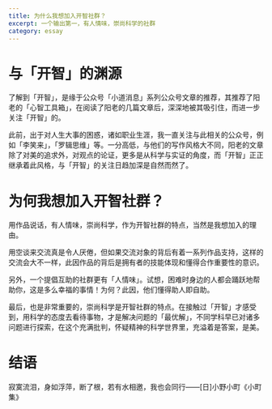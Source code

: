 ```yaml
---
title: 为什么我想加入开智社群？
excerpt: 一个输出第一，有人情味，崇尚科学的社群
category: essay
---
```


# 与「开智」的渊源

了解到「开智」，是缘于公众号「小道消息」系列公众号文章的推荐，其推荐了阳老的「心智工具箱」，在阅读了阳老的几篇文章后，深深地被其吸引住，而进一步关注「开智」的。

此前，出于对人生大事的困惑，诸如职业生涯，我一直关注与此相关的公众号，例如「李笑来」，「罗辑思维」等。一分高低，与他们的写作风格大不同，阳老的文章除了对美的追求外，对观点的论证，更多是从科学与实证的角度，而「开智」正正继承着此风格，与「开智」的关注日趋加深是自然而然了。

# 为何我想加入开智社群？

用作品说话，有人情味，崇尚科学，作为开智社群的特点，当然是我想加入的理由。

用空谈来交流真是令人厌倦，但如果交流对象的背后有着一系列作品支持，这样的交流会大不一样，此因作品的背后是拥有者的技能体现和懂得合作重要性的意识。

另外，一个提倡互助的社群更有「人情味」。试想，困难时身边的人都会踊跃地帮助你，这是多么幸福的事情！为何？此因，他们懂得助人即自助。

最后，也是非常重要的，崇尚科学是开智社群的特点。在接触过「开智」才感受到，用科学的态度去看待事物，才是解决问题的「最优解」，不同学科早已对诸多问题进行探索，在这个充满批判，怀疑精神的科学世界里，充溢着是答案，是美。

# 结语

寂寞流泪，身如浮萍，断了根，若有水相邀，我也会同行——[日]小野小町《小町集》